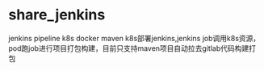 # share_jenkins
jenkins pipeline k8s docker maven
k8s部署jenkins,jenkins job调用k8s资源，pod跑job进行项目打包构建，目前只支持maven项目自动拉去gitlab代码构建打包
